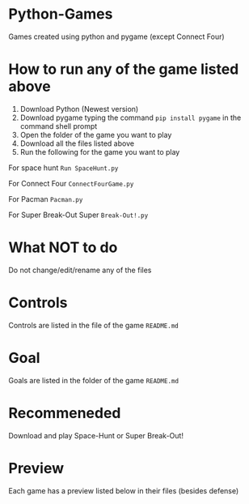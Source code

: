 # Python-Games
Games created using python and pygame (except Connect Four)

# How to run any of the game listed above
1. Download Python (Newest version)
2. Download pygame typing the command `pip install pygame` in the command shell prompt
3. Open the folder of the game you want to play
4. Download all the files listed above
5. Run the following for the game you want to play

For space hunt `Run SpaceHunt.py` 

For Connect Four `ConnectFourGame.py` 

For Pacman `Pacman.py` 

For Super Break-Out Super `Break-Out!.py`

# What NOT to do 
Do not change/edit/rename any of the files

# Controls
Controls are listed in the file of the game `README.md`

# Goal
Goals are listed in the folder of the game `README.md`

# Recommeneded
Download and play Space-Hunt or Super Break-Out!

# Preview
Each game has a preview listed below in their files (besides defense)
